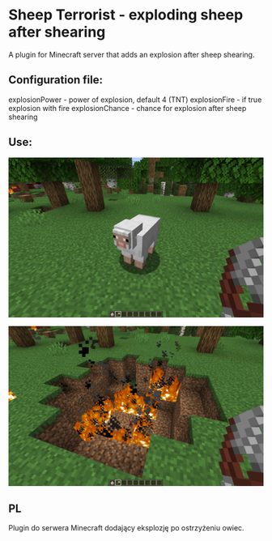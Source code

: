 # Sheep Terrorist - exploding sheep after shearing
A plugin for Minecraft server that adds an explosion after sheep shearing.

## Configuration file:
explosionPower - power of explosion, default 4 (TNT)
explosionFire - if true explosion with fire
explosionChance - chance for explosion after sheep shearing

## Use:

![Before shearing](screenshots/before_shearing.png)

![After shearing](screenshots/after_shearing.png)

## PL
Plugin do serwera Minecraft dodający eksplozję po ostrzyżeniu owiec.

